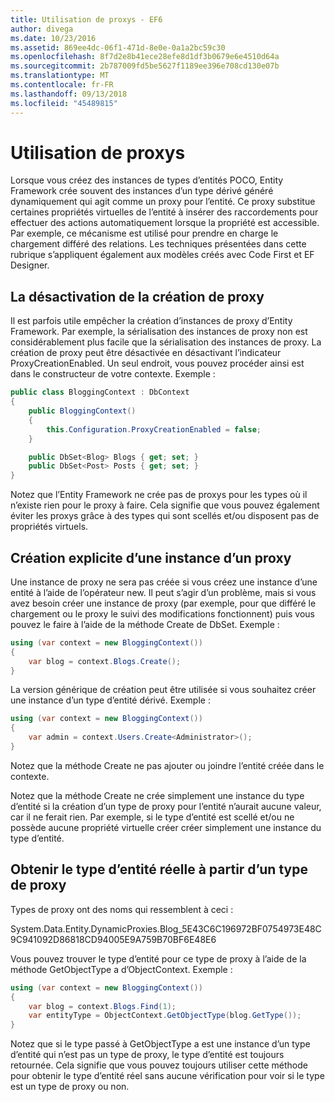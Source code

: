 ```yaml
---
title: Utilisation de proxys - EF6
author: divega
ms.date: 10/23/2016
ms.assetid: 869ee4dc-06f1-471d-8e0e-0a1a2bc59c30
ms.openlocfilehash: 8f7d2e8b41ece28efe8d1df3b0679e6e4510d64a
ms.sourcegitcommit: 2b787009fd5be5627f1189ee396e708cd130e07b
ms.translationtype: MT
ms.contentlocale: fr-FR
ms.lasthandoff: 09/13/2018
ms.locfileid: "45489815"
---
```

# <a name="working-with-proxies"></a>Utilisation de proxys
Lorsque vous créez des instances de types d’entités POCO, Entity Framework crée souvent des instances d’un type dérivé généré dynamiquement qui agit comme un proxy pour l’entité. Ce proxy substitue certaines propriétés virtuelles de l’entité à insérer des raccordements pour effectuer des actions automatiquement lorsque la propriété est accessible. Par exemple, ce mécanisme est utilisé pour prendre en charge le chargement différé des relations. Les techniques présentées dans cette rubrique s’appliquent également aux modèles créés avec Code First et EF Designer.  

## <a name="disabling-proxy-creation"></a>La désactivation de la création de proxy  

Il est parfois utile empêcher la création d’instances de proxy d’Entity Framework. Par exemple, la sérialisation des instances de proxy non est considérablement plus facile que la sérialisation des instances de proxy. La création de proxy peut être désactivée en désactivant l’indicateur ProxyCreationEnabled. Un seul endroit, vous pouvez procéder ainsi est dans le constructeur de votre contexte. Exemple :  

``` csharp
public class BloggingContext : DbContext
{
    public BloggingContext()
    {
        this.Configuration.ProxyCreationEnabled = false;
    }  

    public DbSet<Blog> Blogs { get; set; }
    public DbSet<Post> Posts { get; set; }
}
```  

Notez que l’Entity Framework ne crée pas de proxys pour les types où il n’existe rien pour le proxy à faire. Cela signifie que vous pouvez également éviter les proxys grâce à des types qui sont scellés et/ou disposent pas de propriétés virtuels.  

## <a name="explicitly-creating-an-instance-of-a-proxy"></a>Création explicite d’une instance d’un proxy  

Une instance de proxy ne sera pas créée si vous créez une instance d’une entité à l’aide de l’opérateur new. Il peut s’agir d’un problème, mais si vous avez besoin créer une instance de proxy (par exemple, pour que différé le chargement ou le proxy le suivi des modifications fonctionnent) puis vous pouvez le faire à l’aide de la méthode Create de DbSet. Exemple :  

``` csharp
using (var context = new BloggingContext())
{
    var blog = context.Blogs.Create();
}
```  

La version générique de création peut être utilisée si vous souhaitez créer une instance d’un type d’entité dérivé. Exemple :  

``` csharp
using (var context = new BloggingContext())
{
    var admin = context.Users.Create<Administrator>();
}
```  

Notez que la méthode Create ne pas ajouter ou joindre l’entité créée dans le contexte.  

Notez que la méthode Create ne crée simplement une instance du type d’entité si la création d’un type de proxy pour l’entité n’aurait aucune valeur, car il ne ferait rien. Par exemple, si le type d’entité est scellé et/ou ne possède aucune propriété virtuelle créer créer simplement une instance du type d’entité.  

## <a name="getting-the-actual-entity-type-from-a-proxy-type"></a>Obtenir le type d’entité réelle à partir d’un type de proxy  

Types de proxy ont des noms qui ressemblent à ceci :  

System.Data.Entity.DynamicProxies.Blog_5E43C6C196972BF0754973E48C9C941092D86818CD94005E9A759B70BF6E48E6  

Vous pouvez trouver le type d’entité pour ce type de proxy à l’aide de la méthode GetObjectType a d’ObjectContext. Exemple :  

``` csharp
using (var context = new BloggingContext())
{
    var blog = context.Blogs.Find(1);
    var entityType = ObjectContext.GetObjectType(blog.GetType());
}
```  

Notez que si le type passé à GetObjectType a est une instance d’un type d’entité qui n’est pas un type de proxy, le type d’entité est toujours retournée. Cela signifie que vous pouvez toujours utiliser cette méthode pour obtenir le type d’entité réel sans aucune vérification pour voir si le type est un type de proxy ou non.  
